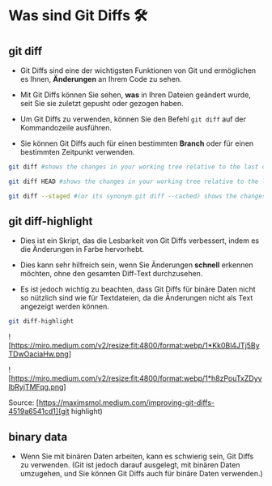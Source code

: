 # Was sind Git Diffs 🛠️

## git diff

- Git Diffs sind eine der wichtigsten Funktionen von Git und ermöglichen es Ihnen, **Änderungen** an Ihrem Code zu sehen. 

- Mit Git Diffs können Sie sehen, **was** in Ihren Dateien geändert wurde, seit Sie sie zuletzt gepusht oder gezogen haben.

- Um Git Diffs zu verwenden, können Sie den Befehl `git diff` auf der Kommandozeile ausführen. 

- Sie können Git Diffs auch für einen bestimmten **Branch** oder für einen bestimmten Zeitpunkt verwenden. 

```sh
git diff #shows the changes in your working tree relative to the last commit, only for tracked files

git diff HEAD #shows the changes in your working tree relative to the last commit (includes files that are not tracked)

git diff --staged #(or its synonym git diff --cached) shows the changes you staged for the next commit relative to the last commit
```

## git diff-highlight

- Dies ist ein Skript, das die Lesbarkeit von Git Diffs verbessert, indem es die Änderungen in Farbe hervorhebt. 

- Dies kann sehr hilfreich sein, wenn Sie Änderungen **schnell** erkennen möchten, ohne den gesamten Diff-Text durchzusehen.

- Es ist jedoch wichtig zu beachten, dass Git Diffs für binäre Daten nicht so nützlich sind wie für Textdateien, da die Änderungen nicht als Text angezeigt werden können.

```sh
git diff-highlight
```
![https://miro.medium.com/v2/resize:fit:4800/format:webp/1*Kk0Bl4JTj5ByTDwOaciaHw.png]

![https://miro.medium.com/v2/resize:fit:4800/format:webp/1*h8zPouTxZDyvIbRyjTMFqg.png]

Source: [https://maximsmol.medium.com/improving-git-diffs-4519a6541cd1](git
                                                                        highlight)

## binary data 
- Wenn Sie mit binären Daten arbeiten, kann es schwierig sein, Git Diffs zu verwenden. (Git ist jedoch darauf ausgelegt, mit binären Daten umzugehen, und Sie können Git Diffs auch für binäre Daten verwenden.)




